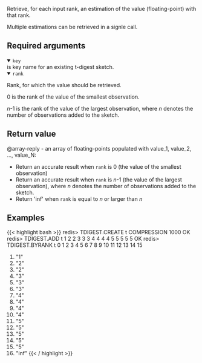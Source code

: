 Retrieve, for each input rank, an estimation of the value (floating-point) with that rank.

Multiple estimations can be retrieved in a signle call.

## Required arguments

<details open><summary><code>key</code></summary>
is key name for an existing t-digest sketch.
</details>

<details open><summary><code>rank</code></summary>

Rank, for which the value should be retrieved.

0 is the rank of the value of the smallest observation.

_n_-1 is the rank of the value of the largest observation, where _n_ denotes the number of observations added to the sketch.

</details>

## Return value

@array-reply - an array of floating-points populated with value_1, value_2, ..., value_N:

- Return an accurate result when `rank` is 0 (the value of the smallest observation)
- Return an accurate result when `rank` is _n_-1 (the value of the largest observation), where _n_ denotes the number of observations added to the sketch.
- Return 'inf' when `rank` is equal to _n_ or larger than _n_

## Examples

{{< highlight bash >}}
redis> TDIGEST.CREATE t COMPRESSION 1000
OK
redis> TDIGEST.ADD t 1 2 2 3 3 3 4 4 4 4 5 5 5 5 5
OK
redis> TDIGEST.BYRANK t 0 1 2 3 4 5 6 7 8 9 10 11 12 13 14 15
 1) "1"
 2) "2"
 3) "2"
 4) "3"
 5) "3"
 6) "3"
 7) "4"
 8) "4"
 9) "4"
10) "4"
11) "5"
12) "5"
13) "5"
14) "5"
15) "5"
16) "inf"
{{< / highlight >}}
